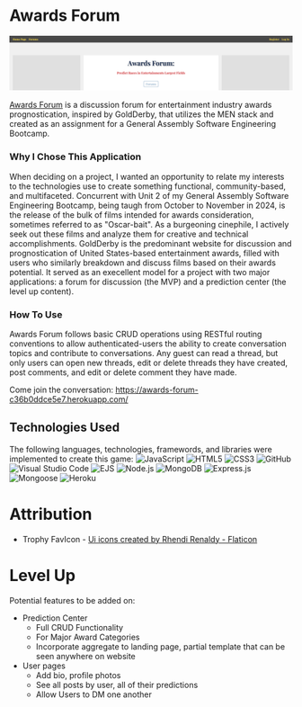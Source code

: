 # Awards Forum
![landing page](./public/assets/hero.png)

[Awards Forum](https://awards-forum-c36b0ddce5e7.herokuapp.com/) is a discussion forum for entertainment industry awards prognostication, inspired by GoldDerby, that utilizes the MEN stack and created as an assignment for a General Assembly Software Engineering Bootcamp.

### Why I Chose This Application

When deciding on a project, I wanted an opportunity to relate my interests to the technologies use to create something functional, community-based, and multifaceted. Concurrent with Unit 2 of my General Assembly Software Engineering Bootcamp, being taugh from October to November in 2024, is the release of the bulk of films intended for awards consideration, sometimes referred to as "Oscar-bait". As a burgeoning cinephile, I actively seek out these films and analyze them for creative and technical accomplishments. GoldDerby is the predominant website for discussion and prognostication of United States-based entertainment awards, filled with users who similarly breakdown and discuss films based on their awards potential. It served as an execellent model for a project with two major applications: a forum for discussion (the MVP) and a prediction center (the level up content).

### How To Use

Awards Forum follows basic CRUD operations using RESTful routing conventions to allow authenticated-users the ability to create conversation topics and contribute to conversations. Any guest can read a thread, but only users can open new threads, edit or delete threads they have created, post comments, and edit or delete comment they have made.

Come join the conversation: https://awards-forum-c36b0ddce5e7.herokuapp.com/

## Technologies Used
The following languages, technologies, framewords, and libraries were implemented to create this game: 
![JavaScript](https://img.shields.io/badge/javascript-%23323330.svg?style=for-the-badge&logo=javascript&logoColor=%23F7DF1E)
![HTML5](https://img.shields.io/badge/html5-%23E34F26.svg?style=for-the-badge&logo=html5&logoColor=white)
![CSS3](https://img.shields.io/badge/css3-%231572B6.svg?style=for-the-badge&logo=css3&logoColor=white)
![GitHub](https://img.shields.io/badge/github-%23121011.svg?style=for-the-badge&logo=github&logoColor=white)
![Visual Studio Code](https://img.shields.io/badge/Visual%20Studio%20Code-0078d7.svg?style=for-the-badge&logo=visual-studio-code&logoColor=white)
![EJS](https://img.shields.io/badge/ejs.svg-%236A3D91%20?style=for-the-badge&logo=ejs&logoColor=%23B4CA65)
![Node.js](https://img.shields.io/badge/NODE.JS-%23F28D72.svg?style=for-the-badge&logo=Node.js)
![MongoDB](https://img.shields.io/badge/MongoDB-%23F28D73.svg?style=for-the-badge&logo=mongodb)
![Express.js](https://img.shields.io/badge/EXPRESS-%23000000.svg?style=for-the-badge&logo=express)
![Mongoose](https://img.shields.io/badge/Mongoose-%23F04D35?style=for-the-badge&logo=mongoosedotws&logoColor=white)
![Heroku](https://img.shields.io/badge/heroku-%23430098?style=for-the-badge)


# Attribution
* Trophy FavIcon - <a href="https://www.flaticon.com/free-icons/ui" title="ui icons">Ui icons created by Rhendi Renaldy - Flaticon</a>

# Level Up
Potential features to be added on:
* Prediction Center
    * Full CRUD Functionality
    * For Major Award Categories
    * Incorporate aggregate to landing page, partial template that can be seen anywhere on website
* User pages
    * Add bio, profile photos
    * See all posts by user, all of their predictions
    * Allow Users to DM one another